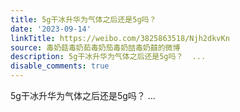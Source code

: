 ```yaml
---
title: 5g干冰升华为气体之后还是5g吗？
date: '2023-09-14'
linkTitle: https://weibo.com/3825863518/Njh2dkvKn
source: 毒奶菇毒奶茹毒奶茄毒奶喆毒奶囍的微博
description: 5g干冰升华为气体之后还是5g吗？  ...
disable_comments: true
---
```

5g干冰升华为气体之后还是5g吗？  ...